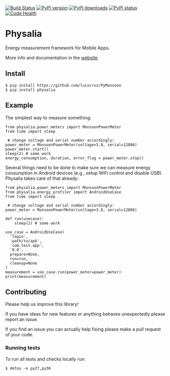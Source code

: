 [![Build Status](https://travis-ci.org/TQRG/physalia.svg?branch=master)](https://travis-ci.org/TQRG/physalia)
[![PyPI version](https://badge.fury.io/py/physalia.svg)](https://badge.fury.io/py/physalia)
[![PyPI downloads](https://img.shields.io/pypi/d/physalia.svg)](https://pypi.python.org/pypi/physalia)
[![PyPI status](https://img.shields.io/pypi/status/physalia.svg)](https://pypi.python.org/pypi/physalia)
[![Code Health](https://landscape.io/github/TQRG/physalia/master/landscape.svg?style=flat)](https://landscape.io/github/TQRG/physalia/master)


# Physalia

Energy measurement framework for Mobile Apps.

More info and documentation in the [website](https://tqrg.github.io/physalia/).

## Install

```
$ pip install https://github.com/luiscruz/PyMonsoon
$ pip install physalia
```

## Example

The simplest way to measure something:

```
from physalia.power_meters import MonsoonPowerMeter
from time import sleep
 
 # change voltage and serial number accordingly:
power_meter = MonsoonPowerMeter(voltage=3.8, serial=12886) 
power_meter.start()
sleep(2) # some work
energy_consumption, duration, error_flag = power_meter.stop()
```

Several things need to be done to make sure we can measure energy consumption in Android devices (e.g., setup WiFi control and disable USB).
Physalia takes care of that already:



````
from physalia.power_meters import MonsoonPowerMeter
from physalia.energy_profiler import AndroidUseCase
from time import sleep

 # change voltage and serial number accordingly:
power_meter = MonsoonPowerMeter(voltage=3.8, serial=12886)

def run(usecase):
	sleep(2) # some work
	
use_case = AndroidUseCase(
  'login',
  'path/to/apk',
  'com.test.app',
  '0.0',
  prepare=None,
  run=run,
  cleanup=None
)
measurement = use_case.run(power_meter=power_meter)
print(measurement)
````

## Contributing

Please help us improve this library!

If you have ideas for new features or anything behaves unexpectedly please report an issue.

If you find an issue you can actually help fixing please make a pull request of your code.

### Running tests

To run all tests and checks locally run:

`$ detox -e py27,py36`

